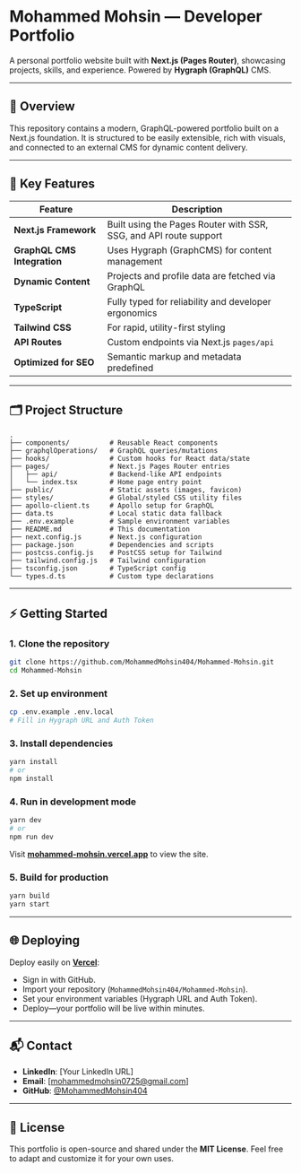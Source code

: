 # Mohammed Mohsin — Developer Portfolio

A personal portfolio website built with **Next.js (Pages Router)**, showcasing projects, skills, and experience. Powered by **Hygraph (GraphQL)** CMS.

---

## 📌 Overview

This repository contains a modern, GraphQL-powered portfolio built on a Next.js foundation. It is structured to be easily extensible, rich with visuals, and connected to an external CMS for dynamic content delivery.

---

## 🚀 Key Features

| Feature                  | Description |
|--------------------------|-------------|
|  **Next.js Framework**     | Built using the Pages Router with SSR, SSG, and API route support |
|  **GraphQL CMS Integration** | Uses Hygraph (GraphCMS) for content management |
|  **Dynamic Content**         | Projects and profile data are fetched via GraphQL |
|  **TypeScript**             | Fully typed for reliability and developer ergonomics |
|  **Tailwind CSS**           | For rapid, utility-first styling |
|  **API Routes**             | Custom endpoints via Next.js `pages/api` |
|  **Optimized for SEO**      | Semantic markup and metadata predefined |

---

## 🗂️ Project Structure

```
.
├── components/          # Reusable React components
├── graphqlOperations/   # GraphQL queries/mutations
├── hooks/               # Custom hooks for React data/state
├── pages/               # Next.js Pages Router entries
│   ├── api/             # Backend-like API endpoints
│   └── index.tsx        # Home page entry point
├── public/              # Static assets (images, favicon)
├── styles/              # Global/styled CSS utility files
├── apollo-client.ts     # Apollo setup for GraphQL
├── data.ts              # Local static data fallback
├── .env.example         # Sample environment variables
├── README.md            # This documentation
├── next.config.js       # Next.js configuration
├── package.json         # Dependencies and scripts
├── postcss.config.js    # PostCSS setup for Tailwind
├── tailwind.config.js   # Tailwind configuration
├── tsconfig.json        # TypeScript config
└── types.d.ts           # Custom type declarations
```

---

## ⚡ Getting Started

### 1. Clone the repository
```bash
git clone https://github.com/MohammedMohsin404/Mohammed-Mohsin.git
cd Mohammed-Mohsin
```

### 2. Set up environment
```bash
cp .env.example .env.local
# Fill in Hygraph URL and Auth Token
```

### 3. Install dependencies
```bash
yarn install
# or
npm install
```

### 4. Run in development mode
```bash
yarn dev
# or
npm run dev
```
Visit **[mohammed-mohsin.vercel.app](https://mohammed-mohsin.vercel.app/)** to view the site.

### 5. Build for production
```bash
yarn build
yarn start
```

---

## 🌐 Deploying

Deploy easily on **[Vercel](https://vercel.com/)**:

- Sign in with GitHub.
- Import your repository (`MohammedMohsin404/Mohammed-Mohsin`).
- Set your environment variables (Hygraph URL and Auth Token).
- Deploy—your portfolio will be live within minutes.

---

## 📬 Contact

- **LinkedIn**: [Your LinkedIn URL]  
- **Email**: [mohammedmohsin0725@gmail.com]  
- **GitHub**: [@MohammedMohsin404](https://github.com/MohammedMohsin404)

---

## 📜 License

This portfolio is open-source and shared under the **MIT License**. Feel free to adapt and customize it for your own uses.
